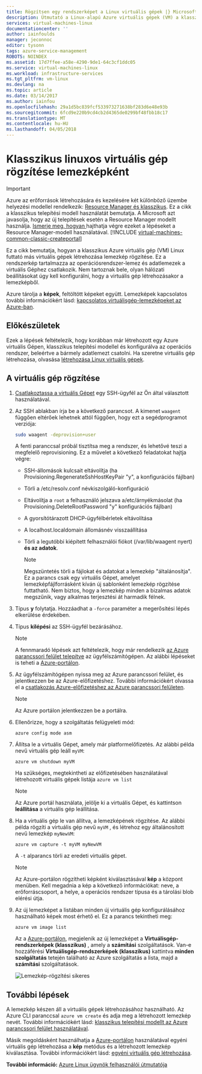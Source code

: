 ```yaml
---
title: Rögzítsen egy rendszerképet a Linux virtuális gépek |} Microsoft Docs
description: Útmutató a Linux-alapú Azure virtuális gépek (VM) a klasszikus üzembe helyezési modellel létrehozott lemezkép rögzítése.
services: virtual-machines-linux
documentationcenter: ''
author: iainfoulds
manager: jeconnoc
editor: tysonn
tags: azure-service-management
ROBOTS: NOINDEX
ms.assetid: 17d7ffee-a58e-4290-9de1-64c3cf1ddc05
ms.service: virtual-machines-linux
ms.workload: infrastructure-services
ms.tgt_pltfrm: vm-linux
ms.devlang: na
ms.topic: article
ms.date: 03/14/2017
ms.author: iainfou
ms.openlocfilehash: 29a1d5bc839fcf533973271638bf283d6e48e93b
ms.sourcegitcommit: 6fcd9e220b9cd4cb2d4365de0299bf48fbb18c17
ms.translationtype: MT
ms.contentlocale: hu-HU
ms.lasthandoff: 04/05/2018
---
```

# <a name="how-to-capture-a-classic-linux-virtual-machine-as-an-image"></a>Klasszikus linuxos virtuális gép rögzítése lemezképként
> [!IMPORTANT]
> Azure az erőforrások létrehozására és kezelésére két különböző üzembe helyezési modellel rendelkezik: [Resource Manager és klasszikus](../../../resource-manager-deployment-model.md). Ez a cikk a klasszikus telepítési modell használatát bemutatja. A Microsoft azt javasolja, hogy az új telepítések esetén a Resource Manager modellt használja. [ Ismerje meg, hogyan ](../capture-image.md?toc=%2fazure%2fvirtual-machines%2flinux%2ftoc.json)hajthatja végre ezeket a lépéseket a Resource Manager-modell használatával.
> [!INCLUDE [virtual-machines-common-classic-createportal](../../../../includes/virtual-machines-classic-portal.md)]

Ez a cikk bemutatja, hogyan a klasszikus Azure virtuális gép (VM) Linux futtató más virtuális gépek létrehozása lemezkép rögzítése. Ez a rendszerkép tartalmazza az operációsrendszer-lemez és adatlemezek a virtuális Géphez csatlakozik. Nem tartoznak bele, olyan hálózati beállításokat úgy kell konfigurálni, hogy a virtuális gép létrehozásakor a lemezképből.

Azure tárolja a **képek**, feltöltött képeket együtt. Lemezképek kapcsolatos további információkért lásd: [kapcsolatos virtuálisgép-lemezképeket az Azure-ban][About Virtual Machine Images in Azure].

## <a name="before-you-begin"></a>Előkészületek
Ezek a lépések feltételezik, hogy korábban már létrehozott egy Azure virtuális Gépen, klasszikus telepítési modellel és konfigurálva az operációs rendszer, beleértve a bármely adatlemezt csatolni. Ha szeretne virtuális gép létrehozása, olvasása [létrehozása Linux virtuális gépek][How to Create a Linux Virtual Machine].

## <a name="capture-the-virtual-machine"></a>A virtuális gép rögzítése
1. [Csatlakoztassa a virtuális Gépet](../mac-create-ssh-keys.md?toc=%2fazure%2fvirtual-machines%2flinux%2ftoc.json) egy SSH-ügyfél az Ön által választott használatával.
2. Az SSH ablakban írja be a következő parancsot. A kimenet `waagent` függően eltérőek lehetnek attól függően, hogy ezt a segédprogramot verziója:

    ```bash
    sudo waagent -deprovision+user
    ```

    A fenti paranccsal próbál tisztítsa meg a rendszer, és lehetővé teszi a megfelelő reprovisioning. Ez a művelet a következő feladatokat hajtja végre:

   * SSH-állomások kulcsait eltávolítja (ha Provisioning.RegenerateSshHostKeyPair "y", a konfigurációs fájlban)
   * Törli a /etc/resolv.conf névkiszolgáló-konfiguráció
   * Eltávolítja a `root` a felhasználó jelszava a/etc/árnyékmásolat (ha Provisioning.DeleteRootPassword "y" konfigurációs fájlban)
   * A gyorsítótárazott DHCP-ügyfélbérletek eltávolítása
   * A localhost.localdomain állomásnév visszaállítása
   * Törli a legutóbbi kiépített felhasználói fiókot (/var/lib/waagent nyert) **és az adatok**.

     > [!NOTE]
     > Megszüntetés törli a fájlokat és adatokat a lemezkép "általánosítja". Ez a parancs csak egy virtuális Gépet, amelyet lemezképfájlforrásként kíván új sablonként lemezkép rögzítése futtatható. Nem biztos, hogy a lemezkép minden a bizalmas adatok megszűnik, vagy alkalmas terjesztési át harmadik félnek.

3. Típus **y** folytatja. Hozzáadhat a `-force` paraméter a megerősítési lépés elkerülése érdekében.
4. Típus **kilépési** az SSH-ügyfél bezárásához.

   > [!NOTE]
   > A fennmaradó lépések azt feltételezik, hogy már rendelkezik [az Azure parancssori felület telepítve](../../../cli-install-nodejs.md) az ügyfélszámítógépen. Az alábbi lépéseket is teheti a [Azure-portálon](http://portal.azure.com).

5. Az ügyfélszámítógépen nyissa meg az Azure parancssori felület, és jelentkezzen be az Azure-előfizetéshez. További információkért olvassa el a [csatlakozás Azure-előfizetéshez az Azure parancssori felületen](/cli/azure/authenticate-azure-cli).

   > [!NOTE]
   > Az Azure portálon jelentkezzen be a portálra.

6. Ellenőrizze, hogy a szolgáltatás felügyeleti mód:

    ```azurecli
    azure config mode asm
    ```

7. Állítsa le a virtuális Gépet, amely már platformelőfizetés. Az alábbi példa nevű virtuális gép leáll `myVM`:

    ```azurecli
    azure vm shutdown myVM
    ```
   Ha szükséges, megtekintheti az előfizetésében használatával létrehozott virtuális gépek listája `azure vm list`

   > [!NOTE]
   > Az Azure portál használata, jelölje ki a virtuális Gépet, és kattintson **leállítása** a virtuális gép leállítása.

8. Ha a virtuális gép le van állítva, a lemezképének rögzítése. Az alábbi példa rögzíti a virtuális gép nevű `myVM` , és létrehoz egy általánosított nevű lemezkép `myNewVM`:

    ```azurecli
    azure vm capture -t myVM myNewVM
    ```

    A `-t` alparancs törli az eredeti virtuális gépet.

    > [!NOTE]
    > Az Azure-portálon rögzítheti képként kiválasztásával **kép** a központ menüben. Kell megadnia a kép a következő információkat: neve, a erőforráscsoport, a helye, a operációs rendszer típusa és a tárolási blob elérési útja.

9. Az új lemezképet a listában minden új virtuális gép konfigurálásához használható képek most érhető el. Ez a parancs tekintheti meg:

   ```azurecli
   azure vm image list
   ```

   Az a [Azure-portálon](http://portal.azure.com), megjelenik az új lemezképet a **Virtuálisgép-rendszerképek (klasszikus)** , amely a **számítási** szolgáltatások. Van-e hozzáférési **Virtuálisgép-rendszerképek (klasszikus)** kattintva **minden szolgáltatás** tetején található az Azure szolgáltatás a lista, majd a **számítási** szolgáltatások.   

   ![Lemezkép-rögzítési sikeres](./media/capture-image/VMCapturedImageAvailable.png)

## <a name="next-steps"></a>További lépések
A lemezkép készen áll a virtuális gépek létrehozásához használható. Az Azure CLI paranccsal `azure vm create` és adja meg a létrehozott lemezkép nevét. További információkért lásd: [klasszikus telepítési modellt az Azure parancssori felület használatával](https://docs.microsoft.com/cli/azure/get-started-with-az-cli2).

Másik megoldásként használhatja a [Azure-portálon](http://portal.azure.com) használatával egyéni virtuális gép létrehozása a **kép** metódus és a létrehozott lemezkép kiválasztása. További információkért lásd: [egyéni virtuális gép létrehozása][How to Create a Custom Virtual Machine].

**További információ:** [Azure Linux ügynök felhasználói útmutatója](../agent-user-guide.md?toc=%2fazure%2fvirtual-machines%2flinux%2ftoc.json)

[About Virtual Machine Images in Azure]:../../virtual-machines-linux-classic-about-images.md
[How to Create a Custom Virtual Machine]:create-custom-classic.md
[How to Attach a Data Disk to a Virtual Machine]:attach-disk-classic.md
[How to Create a Linux Virtual Machine]:create-custom-classic.md

